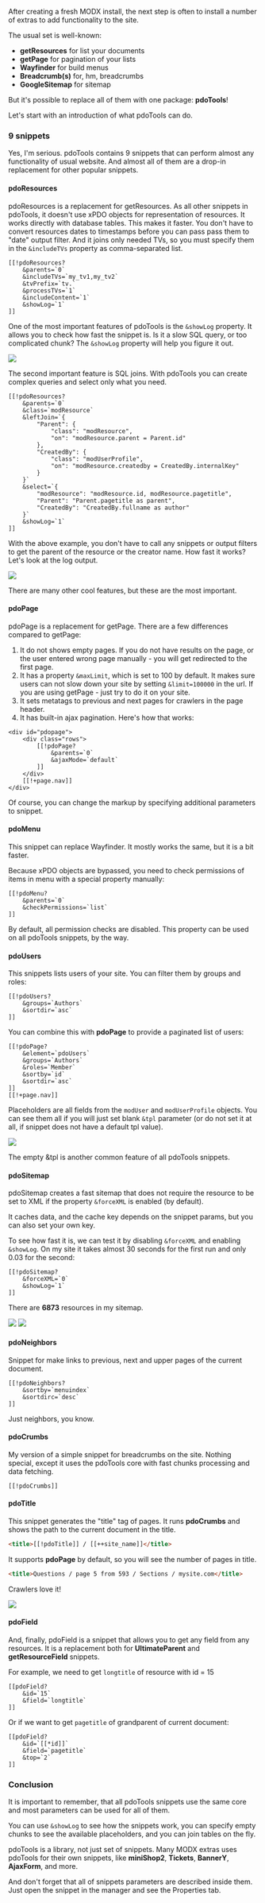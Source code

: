 After creating a fresh MODX install, the next step is often to install a number of extras to add functionality to the site.

The usual set is well-known:

* **getResources** for list your documents
* **getPage** for pagination of your lists
* **Wayfinder** for build menus
* **Breadcrumb(s)** for, hm, breadcrumbs
* **GoogleSitemap** for sitemap

But it's possible to replace all of them with one package: **pdoTools**!

Let's start with an introduction of what pdoTools can do.

### 9 snippets

Yes, I'm serious. pdoTools contains 9 snippets that can perform almost any functionality of usual website. And almost all of them are a drop-in replacement for other popular snippets.

#### pdoResources

pdoResources is a replacement for getResources.
As all other snippets in pdoTools, it doesn't use xPDO objects for representation of resources. It works directly with database tables.
This makes it faster. You don't have to convert resources dates to timestamps before you can pass pass them to "date" output filter.
And it joins only needed TVs, so you must specify them in the `&includeTVs` property as comma-separated list.

```modx
[[!pdoResources?
    &parents=`0`
    &includeTVs=`my_tv1,my_tv2`
    &tvPrefix=`tv.`
    &processTVs=`1`
    &includeContent=`1`
    &showLog=`1`
]]
```

One of the most important features of pdoTools is the `&showLog` property.
It allows you to check how fast the snippet is. Is it a slow SQL query, or too complicated chunk?
The `&showLog` property will help you figure it out.

[![](https://file.modx.pro/files/d/9/3/d931de6c3c2f67be8879c1765e833bbcs.jpg)](https://file.modx.pro/files/d/9/3/d931de6c3c2f67be8879c1765e833bbc.png)

The second important feature is SQL joins. With pdoTools you can create complex queries and select only what you need.

```modx
[[!pdoResources?
    &parents=`0`
    &class=`modResource`
    &leftJoin=`{
        "Parent": {
            "class": "modResource",
            "on": "modResource.parent = Parent.id"
        },
        "CreatedBy": {
            "class": "modUserProfile",
            "on": "modResource.createdby = CreatedBy.internalKey"
        }
    }`
    &select=`{
        "modResource": "modResource.id, modResource.pagetitle",
        "Parent": "Parent.pagetitle as parent",
        "CreatedBy": "CreatedBy.fullname as author"
    }`
    &showLog=`1`
]]
```

With the above example, you don't have to call any snippets or output filters to get the parent of the resource or the creator name.
How fast it works? Let's look at the log output.

[![](https://file.modx.pro/files/0/4/5/04558020e2a34bd6e94fe734db1b6ae3s.jpg)](https://file.modx.pro/files/0/4/5/04558020e2a34bd6e94fe734db1b6ae3.png)

There are many other cool features, but these are the most important.

#### pdoPage

pdoPage is a replacement for getPage. There are a few differences compared to getPage:

1. It do not shows empty pages. If you do not have results on the page, or the user entered wrong page manually - you will get redirected to the first page.
2. It has a property `&maxLimit`, which is set to 100 by default. It makes sure users can not slow down your site by setting `&limit=100000` in the url. If you are using getPage - just try to do it on your site.
3. It sets metatags to previous and next pages for crawlers in the page header.
4. It has built-in ajax pagination. Here's how that works:

```modx
<div id="pdopage">
    <div class="rows">
        [[!pdoPage?
            &parents=`0`
            &ajaxMode=`default`
        ]]
    </div>
    [[!+page.nav]]
</div>
```

Of course, you can change the markup by specifying additional parameters to snippet.

#### pdoMenu

This snippet can replace Wayfinder. It mostly works the same, but it is a bit faster.

Because xPDO objects are bypassed, you need to check permissions of items in menu with a special property manually:

```modx
[[!pdoMenu?
    &parents=`0`
    &checkPermissions=`list`
]]
```

By default, all permission checks are disabled. This property can be used on all pdoTools snippets, by the way.

#### pdoUsers

This snippets lists users of your site. You can filter them by groups and roles:

```modx
[[!pdoUsers?
    &groups=`Authors`
    &sortdir=`asc`
]]
```

You can combine this with **pdoPage** to provide a paginated list of users:

```modx
[[!pdoPage?
    &element=`pdoUsers`
    &groups=`Authors`
    &roles=`Member`
    &sortby=`id`
    &sortdir=`asc`
]]
[[!+page.nav]]
```

Placeholders are all fields from the `modUser` and `modUserProfile` objects.
You can see them all if you will just set blank `&tpl` parameter (or do not set it at all, if snippet does not have a default tpl value).

[![](https://file.modx.pro/files/0/a/d/0ad486c2c7412ad9a32c25f9027b3962s.jpg)](https://file.modx.pro/files/0/a/d/0ad486c2c7412ad9a32c25f9027b3962.png)

The empty &tpl is another common feature of all pdoTools snippets.

#### pdoSitemap

pdoSitemap creates a fast sitemap that does not require the resource to be set to XML if the property `&forceXML` is enabled (by default).

It caches data, and the cache key depends on the snippet params, but you can also set your own key.

To see how fast it is, we can test it by disabling `&forceXML` and enabling `&showLog`.
On my site it takes almost 30 seconds for the first run and only 0.03 for the second:

```modx
[[!pdoSitemap?
    &forceXML=`0`
    &showLog=`1`
]]
```

There are **6873** resources in my sitemap.

[![](https://file.modx.pro/files/0/d/3/0d3b7798fd8464ee2bb39fbb481e3902s.jpg)](https://file.modx.pro/files/0/d/3/0d3b7798fd8464ee2bb39fbb481e3902.png) [![](https://file.modx.pro/files/1/9/1/1916b6d00e0c7e77e0119c29f1d3aba6s.jpg)](https://file.modx.pro/files/1/9/1/1916b6d00e0c7e77e0119c29f1d3aba6.png)

#### pdoNeighbors

Snippet for make links to previous, next and upper pages of the current document.

```modx
[[!pdoNeighbors?
    &sortby=`menuindex`
    &sortdirc=`desc`
]]
```

Just neighbors, you know.

#### pdoCrumbs

My version of a simple snippet for breadcrumbs on the site. Nothing special, except it uses the pdoTools core with fast chunks processing and data fetching.

```modx
[[!pdoCrumbs]]
```

#### pdoTitle

This snippet generates the "title" tag of pages. It runs **pdoCrumbs** and shows the path to the current document in the title.

```html
<title>[[!pdoTitle]] / [[++site_name]]</title>
```

It supports **pdoPage** by default, so you will see the number of pages in title.

```html
<title>Questions / page 5 from 593 / Sections / mysite.com</title>
```

Crawlers love it!

[![](https://file.modx.pro/files/a/e/f/aef145845f8c84ad6bc104fe31e6d796s.jpg)](https://file.modx.pro/files/a/e/f/aef145845f8c84ad6bc104fe31e6d796.png)

#### pdoField

And, finally, pdoField is a snippet that allows you to get any field from any resources.
It is a replacement both for **UltimateParent** and **getResourceField** snippets.

For example, we need to get `longtitle` of resource with id = 15

```modx
[[pdoField?
    &id=`15`
    &field=`longtitle`
]]
```

Or if we want to get `pagetitle` of grandparent of current document:

```
[[pdoField?
    &id=`[[*id]]`
    &field=`pagetitle`
    &top=`2`
]]
```

### Conclusion
It is important to remember, that all pdoTools snippets use the same core and most parameters can be used for all of them.

You can use `&showLog` to see how the snippets work, you can specify empty chunks to see the available placeholders, and you can join tables on the fly.

pdoTools is a library, not just set of snippets. Many MODX extras uses pdoTools for their own snippets, like **miniShop2**, **Tickets**, **BannerY**, **AjaxForm**, and more.

And don't forget that all of snippets parameters are described inside them. Just open the snippet in the manager and see the Properties tab.